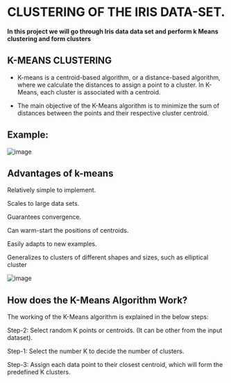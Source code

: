 # CLUSTERING OF THE IRIS DATA-SET.

**In this project we will go through Iris data data set and perform k Means clustering and form clusters**

## K-MEANS CLUSTERING 

- K-means is a centroid-based algorithm, or a distance-based algorithm, where we calculate the distances to assign a point to a cluster. In K-Means, each cluster is associated with a centroid.

- The main objective of the K-Means algorithm is to minimize the sum of distances between the points and their respective cluster centroid.

## Example:

![image](https://user-images.githubusercontent.com/63282184/134794778-2c025eca-974f-4d46-8745-ecd7ab00e83a.png)

## Advantages of k-means

Relatively simple to implement.

Scales to large data sets.

Guarantees convergence.

Can warm-start the positions of centroids.

Easily adapts to new examples.

Generalizes to clusters of different shapes and sizes, such as elliptical cluster

![image](https://user-images.githubusercontent.com/63282184/135650289-0bd43172-127d-43e2-be67-d1795d0b479d.png)

## How does the K-Means Algorithm Work?

The working of the K-Means algorithm is explained in the below steps:


Step-2: Select random K points or centroids. (It can be other from the input dataset).

Step-1: Select the number K to decide the number of clusters.

Step-3: Assign each data point to their closest centroid, which will form the predefined K clusters.




